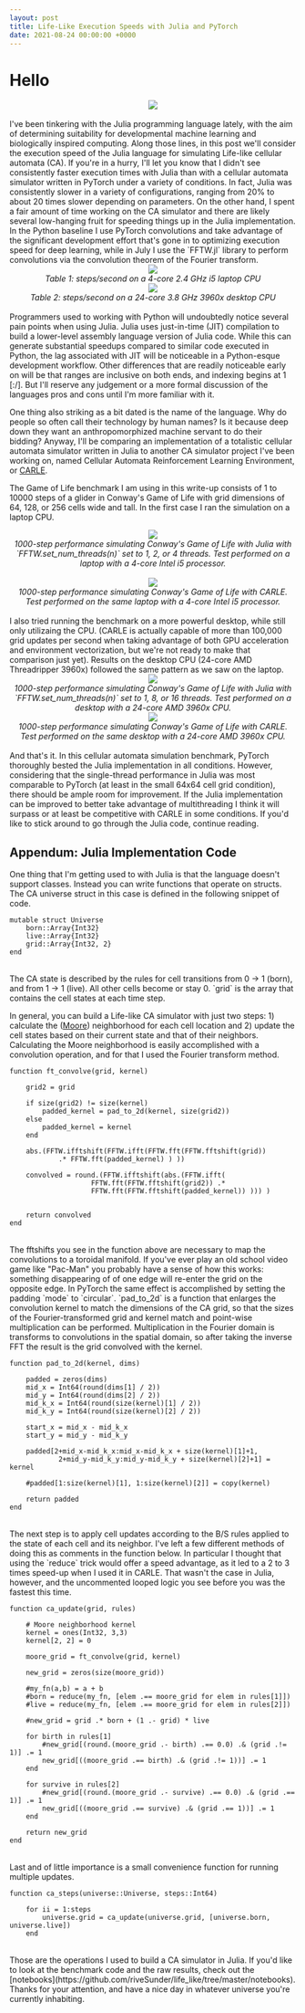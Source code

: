 ```yaml
---
layout: post
title: Life-Like Execution Speeds with Julia and PyTorch
date: 2021-08-24 00:00:00 +0000
--- 
```


# Hello

<div align="center">
<img src="/SortaSota/assets/life_like/glider_animation.gif">
</div>

<br>
I've been tinkering with the Julia programming language lately, with the aim of determining suitability for developmental machine learning and biologically inspired computing. Along those lines, in this post we'll consider the execution speed of the Julia language for simulating Life-like cellular automata (CA). If you're in a hurry, I'll let you know that I didn't see consistently faster execution times with Julia than with a cellular automata simulator written in PyTorch under a variety of conditions. In fact, Julia was consistently slower in a variety of configurations, ranging from 20% to about 20 times slower depending on parameters. On the other hand, I spent a fair amount of time working on the CA simulator and there are likely several low-hanging fruit for speeding things up in the Julia implementation. In the Python baseline I use PyTorch convolutions and take advantage of the significant development effort that's gone in to optimizing execution speed for deep learning, while in July I use the `FFTW.jl` library to perform convolutions via the convolution theorem of the Fourier transform. 

<div align="center">
<img src="/SortaSota/assets/life_like/table_1.png"> 
<br>
<em>Table 1: steps/second on a 4-core 2.4 GHz i5 laptop CPU</em> 
</div>

<div align="center">
<img src="/SortaSota/assets/life_like/table_2.png"> 
<br>
<em>Table 2: steps/second on a 24-core 3.8 GHz 3960x desktop CPU</em> 
</div>

<br>
Programmers used to working with Python will undoubtedly notice several pain points when using Julia. Julia uses just-in-time (JIT) compilation to build a lower-level assembly language version of Julia code. While this can generate substantial speedups compared to similar code executed in Python, the lag associated with JIT will be noticeable in a Python-esque development workflow. Other differences that are readily noticeable early on will be that ranges are inclusive on both ends, and indexing begins at 1 [:/]. But I'll reserve any judgement or a more formal discussion of the languages pros and cons until I'm more familiar with it. 

One thing also striking as a bit dated is the name of the language. Why do people so often call their technology by human names? Is it because deep down they want an anthropomorphized machine servant to do their bidding? Anyway, I'll be comparing an implementation of a totalistic cellular automata simulator written in Julia to another CA simulator project I've been working on, named Cellular Automata Reinforcement Learning Environment, or [CARLE](https:/github.com/rivesunder/carle).

The Game of Life benchmark I am using in this write-up consists of 1 to 10000 steps of a glider in Conway's Game of Life with grid dimensions of 64, 128, or 256 cells wide and tall. In the first case I ran the simulation on a laptop CPU.  

<div align="center">
<img src="/SortaSota/assets/life_like/laptop_julia.png"> 
<br>
<em>1000-step performance simulating Conway's Game of Life with Julia with `FFTW.set_num_threads(n)` set to 1, 2, or 4 threads. Test performed on a laptop with a 4-core Intel i5 processor.</em> 
</div>

<br>
<div align="center">
<img src="/SortaSota/assets/life_like/laptop_carle.png">
<br>
<em>1000-step performance simulating Conway's Game of Life with CARLE. Test performed on the same laptop with a 4-core Intel i5 processor. </em>
</div>

<br>
I also tried running the benchmark on a more powerful desktop, while still only utilizaing the CPU. (CARLE is actually capable of more than 100,000 grid updates per second when taking advantage of both GPU acceleration and environment vectorization, but we're not ready to make that comparison just yet). Results on the desktop CPU (24-core AMD Threadripper 3960x) followed the same pattern as we saw on the laptop. 

<div align="center">
<img src="/SortaSota/assets/life_like/desktop_julia.png">
<br>
<em>1000-step performance simulating Conway's Game of Life with Julia with `FFTW.set_num_threads(n)` set to 1, 8, or 16 threads. Test performed on a desktop with a 24-core AMD 3960x CPU. </em> 
</div>

<div align="center">
<img src="/SortaSota/assets/life_like/desktop_carle.png">
<br>
<em>1000-step performance simulating Conway's Game of Life with CARLE. Test performed on the same desktop with a 24-core AMD 3960x CPU.</em>
</div>

<br>
And that's it. In this cellular automata simulation benchmark, PyTorch thoroughly bested the Julia implementation in all conditions. However, considering that the single-thread performance in Julia was most comparable to PyTorch (at least in the small 64x64 cell grid condition), there should be ample room for improvement. If the Julia implementation can be improved to better take advantage of multithreading I think it will surpass or at least be competitive with CARLE in some conditions. If you'd like to stick around to go through the Julia code, continue reading. 


## Appendum: Julia Implementation Code

One thing that I'm getting used to with Julia is that the language doesn't support classes. Instead you can write functions that operate on structs. The CA universe struct in this case is defined in the following snippet of code.

```
mutable struct Universe 
    born::Array{Int32}
    live::Array{Int32}
    grid::Array{Int32, 2}
end
```

<br>
The CA state is described by the rules for cell transitions from 0 -> 1 (born), and from 1 -> 1 (live). All other cells become or stay 0. `grid` is the array that contains the cell states at each time step. 

In general, you can build a Life-like CA simulator with just two steps: 1) calculate the ([Moore](https://en.wikipedia.org/wiki/Moore_neighborhood)) neighborhood for each cell location and 2) update the cell states based on their current state and that of their neighbors. Calculating the Moore neighborhood is easily accomplished with a convolution operation, and for that I used the Fourier transform method. 

```
function ft_convolve(grid, kernel)
    
    grid2 = grid 
    
    if size(grid2) != size(kernel)
        padded_kernel = pad_to_2d(kernel, size(grid2))
    else
        padded_kernel = kernel
    end
    
    abs.(FFTW.ifftshift(FFTW.ifft(FFTW.fft(FFTW.fftshift(grid)) 
            .* FFTW.fft(padded_kernel) ) ))

    convolved = round.(FFTW.ifftshift(abs.(FFTW.ifft(
                    FFTW.fft(FFTW.fftshift(grid2)) .* 
                    FFTW.fft(FFTW.fftshift(padded_kernel)) ))) )

    
    return convolved 
end
``` 

<br>
The fftshifts you see in the function above are necessary to map the convolutions to a toroidal manifold. If you've ever play an old school video game like "Pac-Man" you probably have a sense of how this works: something disappearing of of one edge will re-enter the grid on the opposite edge. In PyTorch the same effect is accomplished by setting the padding `mode` to `circular`. `pad_to_2d` is a function that enlarges the convolution kernel to match the dimensions of the CA grid, so that the sizes of the Fourier-transformed grid and kernel match and point-wise multiplication can be performed. Multiplication in the Fourier domain is transforms to convolutions in the spatial domain, so after taking the inverse FFT the result is the grid convolved with the kernel.  

```
function pad_to_2d(kernel, dims)

    padded = zeros(dims)
    mid_x = Int64(round(dims[1] / 2))
    mid_y = Int64(round(dims[2] / 2))
    mid_k_x = Int64(round(size(kernel)[1] / 2))
    mid_k_y = Int64(round(size(kernel)[2] / 2))
    
    start_x = mid_x - mid_k_x
    start_y = mid_y - mid_k_y
    
    padded[2+mid_x-mid_k_x:mid_x-mid_k_x + size(kernel)[1]+1,
            2+mid_y-mid_k_y:mid_y-mid_k_y + size(kernel)[2]+1] = kernel
    
    #padded[1:size(kernel)[1], 1:size(kernel)[2]] = copy(kernel)

    return padded
end
```

<br>
The next step is to apply cell updates according to the B/S rules applied to the state of each cell and its neighbor. I've left a few different methods of doing this as comments in the function below. In particular I thought that using the `reduce` trick would offer a speed advantage, as it led to a 2 to 3 times speed-up when I used it in CARLE. That wasn't the case in Julia, however, and the uncommented looped logic you see before you was the fastest this time. 


```
function ca_update(grid, rules)

    # Moore neighborhood kernel
    kernel = ones(Int32, 3,3)
    kernel[2, 2] = 0
    
    moore_grid = ft_convolve(grid, kernel)
    
    new_grid = zeros(size(moore_grid))
   
    #my_fn(a,b) = a + b
    #born = reduce(my_fn, [elem .== moore_grid for elem in rules[1]])
    #live = reduce(my_fn, [elem .== moore_grid for elem in rules[2]])

    #new_grid = grid .* born + (1 .- grid) * live
 
    for birth in rules[1]
        #new_grid[(round.(moore_grid .- birth) .== 0.0) .& (grid .!= 1)] .= 1
        new_grid[((moore_grid .== birth) .& (grid .!= 1))] .= 1
    end

    for survive in rules[2]
        #new_grid[(round.(moore_grid .- survive) .== 0.0) .& (grid .== 1)] .= 1
        new_grid[((moore_grid .== survive) .& (grid .== 1))] .= 1
    end

    return new_grid 
end
```

<br>
Last and of little importance is a small convenience function for running multiple updates.

```
function ca_steps(universe::Universe, steps::Int64)

    for ii = 1:steps
        universe.grid = ca_update(universe.grid, [universe.born, universe.live]) 
    end
```

<br>
Those are the operations I used to build a CA simulator in Julia. If you'd like to look at the benchmark code and the raw results, check out the [notebooks](https://github.com/riveSunder/life_like/tree/master/notebooks). Thanks for your attention, and have a nice day in whatever universe you're currently inhabiting. 

